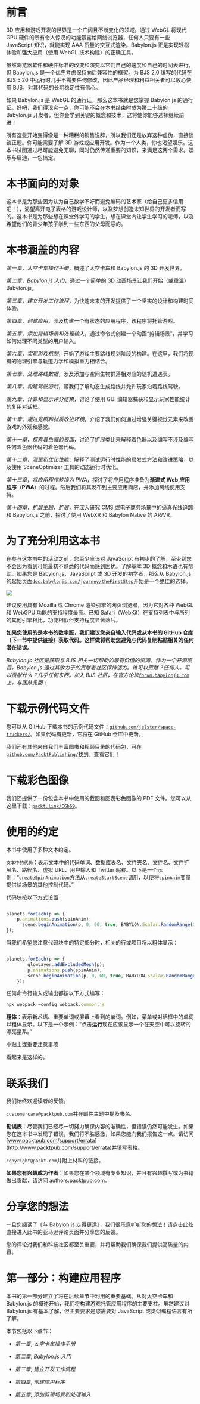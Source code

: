 # 前言

3D 应用和游戏开发的世界是一个广阔且不断变化的领域。通过 WebGL 将现代 GPU 硬件的所有令人惊叹的功能暴露给网络浏览器，任何人只要有一些 JavaScript 知识，就能实现 AAA 质量的交互式渲染。Babylon.js 正是实现轻松体验和强大应用（使用 WebGL 技术构建）的正确工具。

虽然浏览器软件和硬件标准的改变和演变以它们自己的速度和自己的时间表进行，但 Babylon.js 是一个优先考虑保持向后兼容性的框架。为 BJS 2.0 编写的代码在 BJS 5.20 中运行时几乎不需要任何修改，因此产品经理和利益相关者可以放心使用 BJS，对其代码的长期稳定性有信心。

如果 Babylon.js 是 WebGL 的通行证，那么这本书就是您掌握 Babylon.js 的通行证。好吧，我们得现实一点，你可能不会在本书结束时成为第二十级的 Babylon.js 开发者，但你会学到关键的概念和技术，这将使你能够选择继续前进！

所有这些开始变得像是一种糟糕的销售说辞，所以我们还是放弃这种虚伪，直接谈谈正题。你可能需要了解 3D 游戏或应用开发。作为一个人类，你也渴望娱乐。这本书试图通过尽可能避免无聊，同时仍然传递重要的知识，来满足这两个需求。娱乐与启迪，一包搞定。

# 本书面向的对象

这本书是为那些因为认为自己数学不好而避免编码的艺术家（给自己更多信用吧！），渴望离开电子表格的游戏设计师，以及梦想创造未知世界的开发者而写的。这本书是为那些想在课堂外学习的学生，想在课堂内让学生学习的老师，以及希望他们的青少年孩子学到一些东西的父母而写的。

# 本书涵盖的内容

*第一章*，*太空卡车操作手册*，概述了太空卡车和 Babylon.js 的 3D 开发世界。

*第二章*，*Babylon.js 入门*，通过一个简单的 3D 动画场景让我们开始（或重温）Babylon.js。

*第三章*，*建立开发工作流程*，为快速未来的开发提供了一个坚实的设计和构建时间体验。

*第四章*，*创建应用*，涉及构建一个有状态的应用程序，该程序将托管游戏。

*第五章*，*添加剪辑场景和处理输入*，通过命令式创建一个动画“剪辑场景”，并学习如何处理不同类型的用户输入。

*第六章*，*实现游戏机制*，开始了游戏主要路线规划阶段的构建。在这里，我们将现有的物理引擎与轨道力学和模拟重力相结合。

*第七章*，*处理路线数据*，涉及添加与空间生物群落相对应的随机遭遇表。

*第八章*，*构建驾驶游戏*，带我们了解动态生成路线并允许玩家沿着路线驾驶。

*第九章*，*计算和显示评分结果*，讨论了使用 GUI 编辑器捕获和显示玩家性能统计的复用对话框。

*第十章*，*通过光照和材质改进环境*，介绍了我们如何通过增强关键视觉元素来改善游戏的外观和感觉。

*第十一章*，*探索着色器的表面*，讨论了扩展类比来解释着色器以及编写不涉及编写任何着色器代码的着色器代码。

*第十二章*，*测量和优化性能*，解释了测试运行时性能的启发式方法和改进策略，以及使用 SceneOptimizer 工具的动态运行时优化。

*第十三章*，*将应用程序转换为 PWA*，探讨了将应用程序准备为**渐进式 Web 应用程序**（**PWA**）的过程。然后我们将其发布到主要应用商店，并添加离线使用支持。

*第十四章*，*扩展主题，扩展*，在深入研究 CMS 或电子商务场景中的逼真光线追踪和 Babylon.js 之前，探讨了使用 WebXR 和 Babylon Native 的 AR/VR。

# 为了充分利用这本书

在参与这本书中的活动之前，您至少应该对 JavaScript 有初步的了解，至少到您不会因为看到可能最初不熟悉的代码而感到困扰。了解基本 3D 概念和术语也有帮助。如果您是 Babylon.js、JavaScript 或 3D 开发的初学者，那么从 Babylon.js 的起始页面[`doc.babylonjs.com/journey/theFirstStep`](https://doc.babylonjs.com/journey/theFirstStep)开始是一个绝佳的选择。

![](img/B17266_Preface.jpg)

建议使用具有 Mozilla 或 Chrome 渲染引擎的网页浏览器，因为它对各种 WebGL 和 WebGPU 功能的支持程度最高。已知 Safari（WebKit）在支持列表中与所列的其他引擎相比，功能相似但支持程度显著落后。

**如果您使用的是本书的数字版，我们建议您亲自输入代码或从本书的 GitHub 仓库（下一节中提供链接）获取代码。这样做将帮助您避免与代码复制粘贴相关的任何潜在错误。**

*Babylon.js 社区是获取与 BJS 相关一切帮助的最有价值的资源。作为一个开源项目，Babylon.js 通过其致力于的贡献者社区保持活力。谁可以贡献？任何人。可以贡献什么？几乎任何东西。加入 BJS 社区，在官方论坛[`forum.babylonjs.com`](https://forum.babylonjs.com)上，与团队见面！*

# 下载示例代码文件

您可以从 GitHub 下载本书的示例代码文件：[`github.com/jelster/space-truckers/`](https://github.com/jelster/space-truckers/)。如果代码有更新，它将在 GitHub 仓库中更新。

我们还有其他来自我们丰富图书和视频目录的代码包，可在[`github.com/PacktPublishing/`](https://github.com/PacktPublishing/)找到。查看它们！

# 下载彩色图像

我们还提供了一份包含本书中使用的截图和图表彩色图像的 PDF 文件。您可以从这里下载：[`packt.link/CGb69`](https://packt.link/CGb69)。

# 使用的约定

本书中使用了多种文本约定。

`文本中的代码`：表示文本中的代码单词、数据库表名、文件夹名、文件名、文件扩展名、路径名、虚拟 URL、用户输入和 Twitter 昵称。以下是一个示例：“`createSpinAnimation`方法从`createStartScene`调用，以便将`spinAnim`变量提供给场景的其他控制代码。”

代码块按以下方式设置：

```js

planets.forEach(p => {
    p.animations.push(spinAnim);
      scene.beginAnimation(p, 0, 60, true, BABYLON.Scalar.RandomRange(0.1, 3));
});
```

当我们希望您注意代码块中的特定部分时，相关的行或项目将以粗体显示：

```js

planets.forEach(p => {
        glowLayer.addExcludedMesh(p);
        p.animations.push(spinAnim);
        scene.beginAnimation(p, 0, 60, true, BABYLON.Scalar.RandomRange(0.1, 3));
    });
```

任何命令行输入或输出都按以下方式编写：

```js
npx webpack –config webpack.common.js
```

**粗体**：表示新术语、重要单词或屏幕上看到的单词。例如，菜单或对话框中的单词以粗体显示。以下是一个示例：“点击**运行**现在应该显示一个在天空中可以旋转的漂亮星系。”

小贴士或重要注意事项

看起来是这样的。

# 联系我们

我们始终欢迎读者的反馈。

`customercare@packtpub.com`并在邮件主题中提及书名。

**勘误表**：尽管我们已经尽一切努力确保内容的准确性，但错误仍然可能发生。如果您在这本书中发现了错误，我们将不胜感激，如果您能向我们报告这一点。请访问[www.packtpub.com/support/errata](http://www.packtpub.com/support/errata)并填写表格。

`copyright@packt.com`并附上材料的链接。

**如果您有兴趣成为作者**：如果您在某个领域有专业知识，并且有兴趣撰写或为书籍做出贡献，请访问 [authors.packtpub.com](http://authors.packtpub.com)。

# 分享您的想法

一旦您阅读了《与 Babylon.js 走得更远》，我们很乐意听听您的想法！请点击此处直接进入此书的亚马逊评论页面并分享您的反馈。

您的评论对我们和科技社区都至关重要，并将帮助我们确保我们提供高质量的内容。

# 第一部分：构建应用程序

本书的第一部分建立了将在后续章节中利用的重要基础。从对太空卡车和 Babylon.js 的概述开始，我们将构建游戏托管应用程序的主要支柱。虽然建议对 Babylon.js 有基本了解，但主要要求是您需要对 JavaScript 或类似编程语言有所了解。

本节包括以下章节：

+   *第一章*, *太空卡车操作手册*

+   *第二章*, *Babylon.js 入门*

+   *第三章*, *建立开发工作流程*

+   *第四章*, *创建应用程序*

+   *第五章*, *添加剪辑场景和处理输入*
